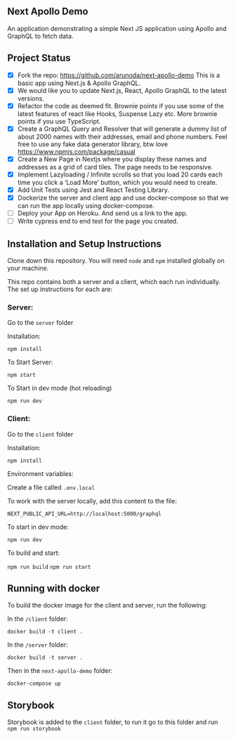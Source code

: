 ## Next Apollo Demo

An application demonstrating a simple Next JS application using Apollo and GraphQL to fetch data.

## Project Status
- [x] Fork the repo: https://github.com/arunoda/next-apollo-demo This is a basic app using Next.js &amp; Apollo GraphQL.
- [x] We would like you to update Next.js, React, Apollo GraphQL to the latest versions.
- [x] Refactor the code as deemed fit. Brownie points if you use some of the latest
features of react like Hooks, Suspense Lazy etc. More brownie points if you use
TypeScript.
- [x] Create a GraphQL Query and Resolver that will generate a dummy list of about 2000
names with their addresses, email and phone numbers. Feel free to use any fake
data generator library, btw love https://www.npmjs.com/package/casual
- [x] Create a New Page in Nextjs where you display these names and addresses as a grid
of card tiles. The page needs to be responsive.
- [x] Implement Lazyloading / Infinite scrolls so that you load 20 cards each time you
click a ‘Load More’ button, which you would need to create.
- [x] Add Unit Tests using Jest and React Testing Library.
- [x] Dockerize the server and client app and use docker-compose so that we can run the
app locally using docker-compose.
- [ ] Deploy your App on Heroku. And send us a link to the app.
- [ ] Write cypress end to end test for the page you created.

## Installation and Setup Instructions

Clone down this repository. You will need `node` and `npm` installed globally on your machine. 

This repo contains both a server and a client, which each run individually. The set up instructions for each are:

### Server:  

Go to the `server` folder

Installation:

`npm install`  

To Start Server:

`npm start`  

To Start in dev mode (hot reloading)

`npm run dev`

### Client:  

Go to the `client` folder

Installation:

`npm install`  

Environment variables:

Create a file called `.env.local`

To work with the server locally, add this content to the file:

```
NEXT_PUBLIC_API_URL=http://localhost:5000/graphql
```

To start in dev mode: 

`npm run dev`

To build and start:

`npm run build`
`npm run start`

## Running with docker

To build the docker image for the client and server, run the following:

In the `/client` folder:

`docker build -t client .`

In the `/server` folder:

`docker build -t server .`

Then in the `next-apollo-demo` folder:

`docker-compose up`

## Storybook

Storybook is added to the `client` folder, to run it go to this folder and run `npm run storybook`